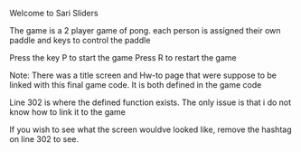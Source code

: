 
Welcome to Sari Sliders

The game is a 2 player game of pong.
each person is assigned their own paddle and keys to control the paddle

Press the key P to start the game
Press R to restart the game

Note: There was a title screen and Hw-to page that were suppose to be linked with this final game code. It is both defined in the game code 

Line 302 is where the defined function exists. The only issue is that i do not know how to link it to the game

If you wish to see what the screen wouldve looked like, remove the hashtag on line 302 to see. 